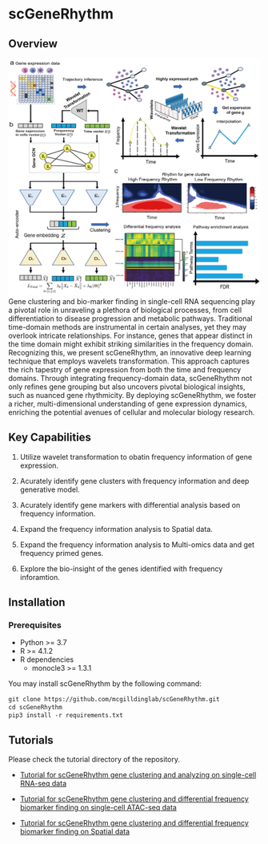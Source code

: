 # scGeneRhythm
## Overview
<img title="Model Overview" alt="Alt text" src="/figures/main.png">
Gene clustering and bio-marker finding in single-cell RNA sequencing play a pivotal role in unraveling a plethora of biological processes, from cell differentiation to disease progression and metabolic pathways. Traditional time-domain methods are instrumental in certain analyses, yet they may overlook intricate relationships. For instance, genes that appear distinct in the time domain might exhibit striking similarities in the frequency domain. Recognizing this, we present scGeneRhythm, an innovative deep learning technique that employs wavelets transformation. This approach captures the rich tapestry of gene expression from both the time and frequency domains. Through integrating frequency-domain data, scGeneRhythm not only refines gene grouping but also uncovers pivotal biological insights, such as nuanced gene rhythmicity. By deploying scGeneRhythm, we foster a richer, multi-dimensional understanding of gene expression dynamics, enriching the potential avenues of cellular and molecular biology research.

## Key Capabilities

1. Utilize wavelet transformation to obatin frequency information of gene expression.

2. Acurately identify gene clusters with frequency information and deep generative model.

3. Acurately identify gene markers with differential analysis based on frequency information.

4. Expand the frequency information analysis to Spatial data.

5. Expand the frequency information analysis to Multi-omics data and get frequency primed genes.

6. Explore the bio-insight of the genes identified with frequency inforamtion.







## Installation


### Prerequisites

* Python >= 3.7
* R >= 4.1.2
* R dependencies
    * monocle3 >= 1.3.1


You may install scGeneRhythm by the following command:

```
git clone https://github.com/mcgilldinglab/scGeneRhythm.git
cd scGeneRhythm
pip3 install -r requirements.txt 
```
## Tutorials

Please check the tutorial directory of the repository.

* [Tutorial for scGeneRhythm gene clustering and analyzing on single-cell RNA-seq data](https://github.com/mcgilldinglab/scGeneRhythm/blob/main/tutorial/scRNA-seq_mouse_embryo_blood.ipynb)

* [Tutorial for scGeneRhythm gene clustering and differential frequency biomarker finding on single-cell ATAC-seq data](https://github.com/mcgilldinglab/scGeneRhythm/blob/main/tutorial/scATAC-seq_mouse_atherosclerotic_plaque_immune_cells.ipynb)

* [Tutorial for scGeneRhythm gene clustering and differential frequency biomarker finding on Spatial data](https://github.com/mcgilldinglab/scGeneRhythm/blob/main/tutorial/Spatial_LIBD_human_dorsolateral_prefrontal_cortex.ipynb)
